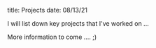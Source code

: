 title: Projects
date: 08/13/21

I will list down key projects that I've worked on ...

More information to come .... ;)
